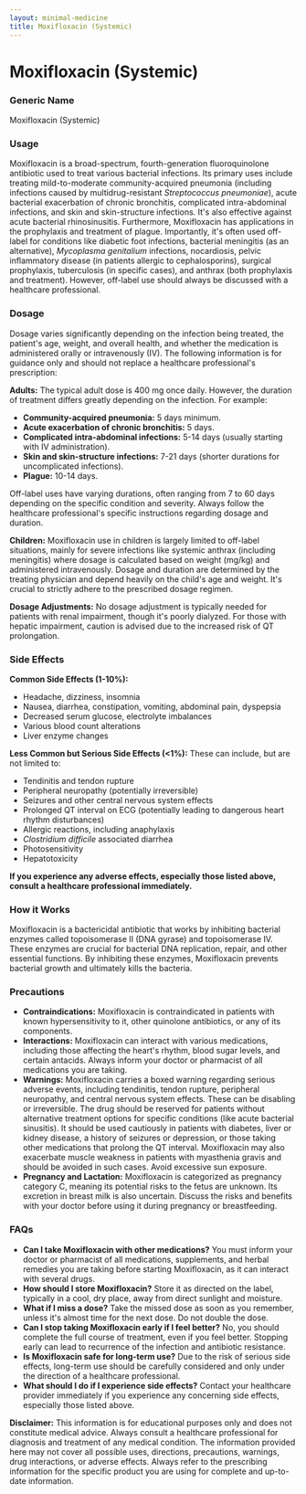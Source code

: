 ```yaml
---
layout: minimal-medicine
title: Moxifloxacin (Systemic)
---
```


# Moxifloxacin (Systemic)
### Generic Name
Moxifloxacin (Systemic)

### Usage

Moxifloxacin is a broad-spectrum, fourth-generation fluoroquinolone antibiotic used to treat various bacterial infections.  Its primary uses include treating mild-to-moderate community-acquired pneumonia (including infections caused by multidrug-resistant *Streptococcus pneumoniae*), acute bacterial exacerbation of chronic bronchitis, complicated intra-abdominal infections, and skin and skin-structure infections.  It's also effective against acute bacterial rhinosinusitis.  Furthermore, Moxifloxacin has applications in the prophylaxis and treatment of plague.  Importantly, it's often used off-label for conditions like diabetic foot infections, bacterial meningitis (as an alternative), *Mycoplasma genitalium* infections, nocardiosis, pelvic inflammatory disease (in patients allergic to cephalosporins), surgical prophylaxis, tuberculosis (in specific cases), and anthrax (both prophylaxis and treatment).  However, off-label use should always be discussed with a healthcare professional.

### Dosage

Dosage varies significantly depending on the infection being treated, the patient's age, weight, and overall health, and whether the medication is administered orally or intravenously (IV).  The following information is for guidance only and should not replace a healthcare professional's prescription:

**Adults:**  The typical adult dose is 400 mg once daily. However, the duration of treatment differs greatly depending on the infection. For example:

* **Community-acquired pneumonia:** 5 days minimum.
* **Acute exacerbation of chronic bronchitis:** 5 days.
* **Complicated intra-abdominal infections:** 5-14 days (usually starting with IV administration).
* **Skin and skin-structure infections:** 7-21 days (shorter durations for uncomplicated infections).
* **Plague:** 10-14 days.

Off-label uses have varying durations, often ranging from 7 to 60 days depending on the specific condition and severity.  Always follow the healthcare professional's specific instructions regarding dosage and duration.

**Children:** Moxifloxacin use in children is largely limited to off-label situations, mainly for severe infections like systemic anthrax (including meningitis) where dosage is calculated based on weight (mg/kg) and administered intravenously. Dosage and duration are determined by the treating physician and depend heavily on the child's age and weight.  It's crucial to strictly adhere to the prescribed dosage regimen.

**Dosage Adjustments:**  No dosage adjustment is typically needed for patients with renal impairment, though it's poorly dialyzed. For those with hepatic impairment, caution is advised due to the increased risk of QT prolongation.

### Side Effects

**Common Side Effects (1-10%):**

* Headache, dizziness, insomnia
* Nausea, diarrhea, constipation, vomiting, abdominal pain, dyspepsia
* Decreased serum glucose, electrolyte imbalances
* Various blood count alterations
* Liver enzyme changes

**Less Common but Serious Side Effects (<1%):**  These can include, but are not limited to:

* Tendinitis and tendon rupture
* Peripheral neuropathy (potentially irreversible)
* Seizures and other central nervous system effects
* Prolonged QT interval on ECG (potentially leading to dangerous heart rhythm disturbances)
* Allergic reactions, including anaphylaxis
*  *Clostridium difficile* associated diarrhea
* Photosensitivity
*  Hepatotoxicity

**If you experience any adverse effects, especially those listed above, consult a healthcare professional immediately.**

### How it Works

Moxifloxacin is a bactericidal antibiotic that works by inhibiting bacterial enzymes called topoisomerase II (DNA gyrase) and topoisomerase IV. These enzymes are crucial for bacterial DNA replication, repair, and other essential functions.  By inhibiting these enzymes, Moxifloxacin prevents bacterial growth and ultimately kills the bacteria.

### Precautions

* **Contraindications:** Moxifloxacin is contraindicated in patients with known hypersensitivity to it, other quinolone antibiotics, or any of its components.
* **Interactions:** Moxifloxacin can interact with various medications, including those affecting the heart's rhythm, blood sugar levels, and certain antacids.  Always inform your doctor or pharmacist of all medications you are taking.
* **Warnings:**  Moxifloxacin carries a boxed warning regarding serious adverse events, including tendinitis, tendon rupture, peripheral neuropathy, and central nervous system effects. These can be disabling or irreversible.  The drug should be reserved for patients without alternative treatment options for specific conditions (like acute bacterial sinusitis).  It should be used cautiously in patients with diabetes, liver or kidney disease, a history of seizures or depression, or those taking other medications that prolong the QT interval. Moxifloxacin may also exacerbate muscle weakness in patients with myasthenia gravis and should be avoided in such cases.  Avoid excessive sun exposure.
* **Pregnancy and Lactation:**  Moxifloxacin is categorized as pregnancy category C, meaning its potential risks to the fetus are unknown.  Its excretion in breast milk is also uncertain.  Discuss the risks and benefits with your doctor before using it during pregnancy or breastfeeding.


### FAQs

* **Can I take Moxifloxacin with other medications?**  You must inform your doctor or pharmacist of all medications, supplements, and herbal remedies you are taking before starting Moxifloxacin, as it can interact with several drugs.
* **How should I store Moxifloxacin?**  Store it as directed on the label, typically in a cool, dry place, away from direct sunlight and moisture.
* **What if I miss a dose?**  Take the missed dose as soon as you remember, unless it's almost time for the next dose. Do not double the dose.
* **Can I stop taking Moxifloxacin early if I feel better?**  No, you should complete the full course of treatment, even if you feel better.  Stopping early can lead to recurrence of the infection and antibiotic resistance.
* **Is Moxifloxacin safe for long-term use?** Due to the risk of serious side effects, long-term use should be carefully considered and only under the direction of a healthcare professional.
* **What should I do if I experience side effects?**  Contact your healthcare provider immediately if you experience any concerning side effects, especially those listed above.


**Disclaimer:** This information is for educational purposes only and does not constitute medical advice.  Always consult a healthcare professional for diagnosis and treatment of any medical condition.  The information provided here may not cover all possible uses, directions, precautions, warnings, drug interactions, or adverse effects.  Always refer to the prescribing information for the specific product you are using for complete and up-to-date information.
